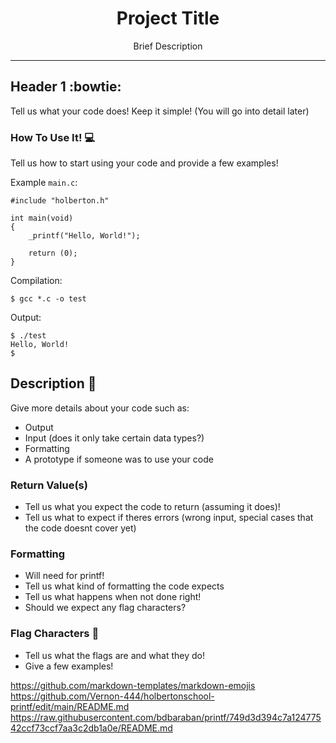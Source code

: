 <h1 align="center">Project Title</h1>
<p align="center">Brief Description</p>

---

## Header 1 :bowtie:

Tell us what your code does!
Keep it simple! (You will go into detail later)


### How To Use It! :computer:

Tell us how to start using your code and provide
a few examples!



Example `main.c`:
```
#include "holberton.h"

int main(void)
{
    _printf("Hello, World!");

    return (0);
}
```

Compilation:
```
$ gcc *.c -o test
```

Output:
```
$ ./test
Hello, World!
$
```

## Description :speech_balloon:
Give more details about your code such as:
* Output
* Input (does it only take certain data types?)
* Formatting
* A prototype if someone was to use your code

### Return Value(s)
* Tell us what you expect the code to return (assuming it does)!
* Tell us what to expect if theres errors (wrong input, special
cases that the code doesnt cover yet)

### Formatting
* Will need for printf!
* Tell us what kind of formatting the code expects
* Tell us what happens when not done right!
* Should we expect any flag characters?

### Flag Characters :crossed_flags:
* Tell us what the flags are and what they do!
* Give a few examples!




https://github.com/markdown-templates/markdown-emojis
https://github.com/Vernon-444/holbertonschool-printf/edit/main/README.md
https://raw.githubusercontent.com/bdbaraban/printf/749d3d394c7a12477542ccf73ccf7aa3c2db1a0e/README.md
